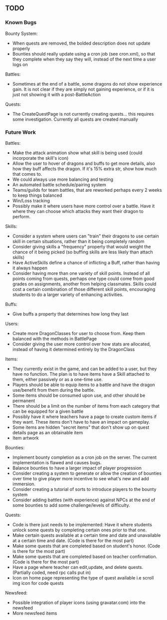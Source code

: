 ## TODO ##

### Known Bugs ###

Bounty System:
 * When quests are removed, the bolded description does not update properly
 * Bounties should really update using a cron job (see cron.xml), so that they complete when they say they will, instead of the next time a user logs on

Battles:
 * Sometimes at the end of a battle, some dragons do not show experience gain. It is not clear if they are simply not gaining experience, or if it is just not showing it with a post-BattleAction

Quests:
 * The CreateQuestPage is not currently creating quests... this requires some investigation. Currently all quests are created manually

### Future Work ###

Battles:
 * Make the attack animation show what skill is being used (could incorporate the skill's icon)
 * Allow the user to hover of dragons and buffs to get more details, also how they buff affects the dragon. If it's 15% extra str, show how much that comes to.
 * We could always use more balancing and testing
 * An automated battle schedule/pairing system
 * Teams/guilds for team battles, that are reworked perhaps every 2 weeks to keep things balanced
 * Win/Loss tracking
 * Possibly make it where users have more control over a battle. Have it where they can choose which attacks they want their dragon to perform.

Skills:
 * Consider a system where users can "train" their dragons to use certain skill in certain situations, rather than it being completely random
 * Consider giving skills a "frequency" property that would weight the chance of it being picked (so buffing skills are less likely than attach skills)
 * Have ActiveSkills define a chance of inflicting a Buff, rather than having it always happen
 * Consider having more than one variety of skill points. Instead of all points coming from quests, perhaps one type could come from good grades on assignments, another from helping classmates. Skills could cost a certain combination of those different skill points, encouraging students to do a larger variety of enhancing activities.
 
Buffs:
 * Give buffs a property that determines how long they last

Users:
 * Create more DragonClasses for user to choose from. Keep them balanced with the methods in BattlePage
 * Consider giving the user more control over how stats are allocated, instead of having it determined entirely by the DragonClass

Items:
 * They currently exist in the game, and can be added to a user, but they have no function. The plan is to have items have a Skill attached to them, either passively or as a one-time use.
 * Players should be able to equip items to a battle and have the dragon use/benefit from them during the battle.
 * Some items should be consumed upon use, and other should be permanent
 * There should be a limit on the number of items from each category that can be equipped for a given battle
 * Possibly have it where teachers have a page to create custom items if they want. These items don't have to have an impact on gameplay.
 * Some items are hidden "secret items" that don't show up on quest details page as an obtainable item
 * Item artwork

Bounties:
 * Implement bounty completion as a cron job on the server. The current implementation is flawed and causes bugs.
 * Balance bounties to have a larger impact of player progression
 * Consider creating a system to generate or allow the creation of bounties over time to give player more incentive to see what's new and add immersion.
 * Consider creating a tutorial of sorts to introduce players to the bounty system
 * Consider adding battles (with experience) against NPCs at the end of some bounties to add some challenge/levels of difficulty.
 
Quests:
 * Code is there just needs to be implemented: Have it where students unlock some quests by completing certain ones prior to that one.
 * Make certain quests available at a certain time and date and unavailable at a certain time and date. (Code is there for the most part)
 * Make some quests that are completed based on student's honor. (Code is there for the most part)
 * Make some quests that are completed based on teacher confirmation. (Code is there for the most part)
 * Have a page where teacher can edit,update, and delete quests. (Partially coded, need rpc calls put in)
 * Icon on home page representing the type of quest available i.e scroll img icon for code quests
 
Newsfeed:
 * Possible integration of player icons (using gravatar.com) into the newsfeed
 * More newsfeed items
